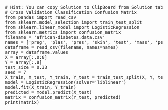 <pre class="file" data-target="clipboard">
# Hint: You can copy Solution to ClipBoard from Solution tab in Step 5
# Cross Validation Classification Confusion Matrix
from pandas import read_csv
from sklearn.model_selection import train_test_split
from sklearn.linear_model import LogisticRegression
from sklearn.metrics import confusion_matrix
filename = 'african-diabetes.data.csv'
names = ['preg', 'plas', 'pres', 'skin', 'test', 'mass', 'pedi', 'age', 'class']
dataframe = read_csv(filename, names=names)
array = dataframe.values
X = array[:,0:8]
Y = array[:,8]
test_size = 0.33
seed = 7
X_train, X_test, Y_train, Y_test = train_test_split(X, Y, test_size=test_size, random_state=seed)
model = LogisticRegression(solver='liblinear')
model.fit(X_train, Y_train)
predicted = model.predict(X_test)
matrix = confusion_matrix(Y_test, predicted)
print(matrix)

</pre>

